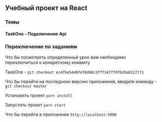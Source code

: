 ## Учебный проект на React

### Темы
#### TaskOne - Подключение Api

### Переключение по заданиям
Что бы посмотреть определенный урок вам необходимо переключиться к конкретному коммиту

TaskOne - `git checkout ec4fbe54407470d98c3fff347ff9f620a8127771`

Что бы перейти на последнюю версию приложения, введите команду - `git checkout master`

Установить проект
`yarn install`

Запустить проект
`yarn start`

Что бы перейти в приложение
`http://localhost:3000`